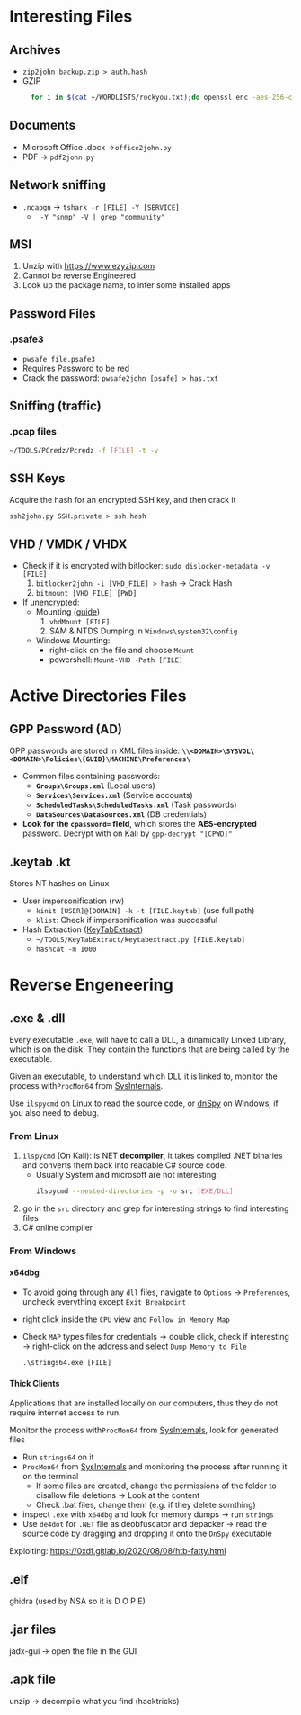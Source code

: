 # Interesting Files
## Archives
- `zip2john backup.zip > auth.hash`
- GZIP
  ```bash
	for i in $(cat ~/WORDLISTS/rockyou.txt);do openssl enc -aes-256-cbc -d -in [GZIP.gzip] -k $i 2>/dev/null| tar xz;done
	```
## Documents
- Microsoft Office .docx ->`office2john.py`
- PDF -> `pdf2john.py`
## Network sniffing
- `.ncapgn` -> `tshark -r [FILE] -Y [SERVICE]`
	- ` -Y "snmp" -V | grep "community"`
## MSI
1. Unzip with https://www.ezyzip.com
2. Cannot be reverse Engineered
3. Look up the package name, to infer some installed apps
## Password Files
### .psafe3
- `pwsafe file.psafe3`
- Requires Password to be red
- Crack the password: `pwsafe2john [psafe] > has.txt`
## Sniffing (traffic)
### .pcap files
```bash
~/TOOLS/PCredz/Pcredz -f [FILE] -t -v
```
## SSH Keys
Acquire the hash for an encrypted SSH key, and then crack it
```shell-session
ssh2john.py SSH.private > ssh.hash
```
## VHD / VMDK / VHDX
- Check if it is encrypted with bitlocker: `sudo dislocker-metadata -v [FILE]`
  1. `bitlocker2john -i [VHD_FILE] > hash` → Crack Hash
  2. `bitmount [VHD_FILE] [PWD]`
- If unencrypted:
	- Mounting ([guide](https://www.nakivo.com/blog/extract-content-vmdk-files-step-step-guide/))
	    1. `vhdMount [FILE]`
	    2. SAM & NTDS Dumping in `Windows\system32\config`
	- Windows Mounting:
		- right-click on the file and choose `Mount`
		- powershell: `Mount-VHD -Path [FILE]`

# Active Directories Files
## GPP Password (AD)
GPP passwords are stored in XML files inside:
**`\\<DOMAIN>\SYSVOL\<DOMAIN>\Policies\{GUID}\MACHINE\Preferences\`**
- Common files containing passwords:
	- **`Groups\Groups.xml`** (Local users)
	- **`Services\Services.xml`** (Service accounts)
	- **`ScheduledTasks\ScheduledTasks.xml`** (Task passwords)
	- **`DataSources\DataSources.xml`** (DB credentials)
- **Look for the `cpassword=` field**, which stores the **AES-encrypted** password.
Decrypt with on Kali by `gpp-decrypt "[CPWD]"`

## .keytab .kt

Stores NT hashes on Linux 
- User impersonification (rw)
	- `kinit [USER]@[DOMAIN] -k -t [FILE.keytab]` (use full path)
	- `klist`: Check if impersonification was successful
- Hash Extraction ([KeyTabExtract](https://github.com/sosdave/KeyTabExtract))
	- `~/TOOLS/KeyTabExtract/keytabextract.py [FILE.keytab]`
	- `hashcat -m 1000`
# Reverse Engeneering
## .exe & .dll
Every executable `.exe`, will have to call a DLL, a dinamically Linked Library, which is on the disk. They contain the functions that are being called by the executable. 

Given an executable, to understand which DLL it is linked to, monitor the process with`ProcMon64` from [SysInternals](https://learn.microsoft.com/en-gb/sysinternals/downloads/procmon).

Use `ilspycmd` on Linux to read the source code, or [dnSpy](https://github.com/0xd4d/dnSpy) on Windows, if you also need to debug.

### From Linux
1. `ilspycmd` (On Kali): is NET **decompiler**, it takes compiled .NET binaries and converts them back into readable C# source code.
	- Usually System and microsoft are not interesting:
		```bash
		ilspycmd --nested-directories -p -o src [EXE/DLL]
		```
2. go in the `src` directory and grep for interesting strings to find interesting files
3. C# online compiler
### From Windows
#### x64dbg

- To avoid going through any `dll` files, navigate to `Options` -> `Preferences`, uncheck everything except `Exit Breakpoint`

-  right click inside the `CPU` view and `Follow in Memory Map`

- Check `MAP` types files for credentials &rarr; double click, check if interesting &rarr;  right-click on the address and select `Dump Memory to File`

  ```cmd
  .\strings64.exe [FILE]
  ```

#### Thick Clients 

Applications that are installed locally on our computers, thus they do not require internet access to run.

Monitor the process with`ProcMon64` from [SysInternals](https://learn.microsoft.com/en-gb/sysinternals/downloads/procmon), look for generated files

- Run `strings64` on it
- `ProcMon64` from [SysInternals](https://learn.microsoft.com/en-gb/sysinternals/downloads/procmon) and monitoring the process after running it on the terminal
  - If some files are created, change the permissions of the folder to disallow file deletions &rarr; Look at the content
  - Check .bat files, change them (e.g. if they delete somthing)
- inspect `.exe` with `x64dbg` and look for memory dumps &rarr; run `strings`
- Use `de4dot` for `.NET` file as deobfuscator and depacker &rarr; read the source code by dragging and dropping it onto the `DnSpy` executable

Exploiting: https://0xdf.gitlab.io/2020/08/08/htb-fatty.html
## .elf 
ghidra (used by NSA so it is D O P E)

## .jar files 
jadx-gui &rarr; open the file in the GUI

## .apk file 
unzip -> decompile what you find (hacktricks)